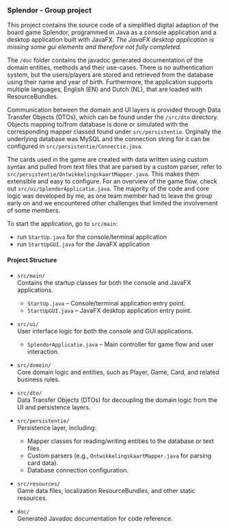 ### Splendor - Group project
This project contains the source code of a simplified digital adaption of the board game Splendor, programmed in Java as a console application and a desktop application built with JavaFX. *The JavaFX desktop application is missing some gui elements and therefore not fully completed.*

The `/doc` folder contains the javadoc generated documentation of the domain entities, methods and their use-cases.
There is no authentication system, but the users/players are stored and retrieved from the database using their name and year of birth. Furthermore, the application supports multiple languages, English (EN) and Dutch (NL), that are loaded with ResourceBundles.

Communication between the domain and UI layers is provided through Data Transfer Objects (DTOs), which can be found under the `/src/dto` directory. Objects mapping to/from database is done or simulated with the corresponding mapper classed found under `src/persistentie`. Orginally the underlying database was MySQL and the connection string for it can be configured in `src/persistentie/Connectie.java`.

The cards used in the game are created with data written using custom syntax and pulled from text files that are parsed by a custom parser, refer to `src/persistentie/OntwikkelingskaartMapper.java`. This makes them extensible and easy to configure.
For an overview of the game flow, check out `src/ui/SplendorApplicatie.java`. The majority of the code and core logic was developed by me, as one team member had to leave the group early on and we encountered other challenges that limited the involvement of some members.

To start the application, go to `src/main`:
  -  run `StartUp.java` for the console/terminal application
  -  run `StartUpGUI.java` for the JavaFX application

#### Project Structure

- `src/main/`  
  Contains the startup classes for both the console and JavaFX applications.
  - `StartUp.java` – Console/terminal application entry point.
  - `StartUpGUI.java` – JavaFX desktop application entry point.

- `src/ui/`  
  User interface logic for both the console and GUI applications.
  - `SplendorApplicatie.java` – Main controller for game flow and user interaction.

- `src/domein/`  
  Core domain logic and entities, such as Player, Game, Card, and related business rules.

- `src/dto/`  
  Data Transfer Objects (DTOs) for decoupling the domain logic from the UI and persistence layers.

- `src/persistentie/`  
  Persistence layer, including:
  - Mapper classes for reading/writing entities to the database or text files.
  - Custom parsers (e.g., `OntwikkelingskaartMapper.java` for parsing card data).
  - Database connection configuration.

- `src/resources/`  
  Game data files, localization ResourceBundles, and other static resources.

- `doc/`  
  Generated Javadoc documentation for code reference.
